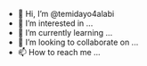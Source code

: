 - 👋 Hi, I’m @temidayo4alabi
- 👀 I’m interested in ...
- 🌱 I’m currently learning ...
- 💞️ I’m looking to collaborate on ...
- 📫 How to reach me ...

<!---
temidayo4alabi/temidayo4alabi is a ✨ special ✨ repository because its `README.md` (this file) appears on your GitHub profile.
You can click the Preview link to take a look at your changes.
--->
